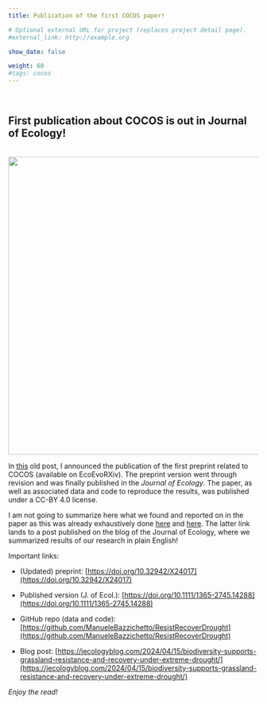 ```yaml
---
title: Publication of the first COCOS paper!

# Optional external URL for project (replaces project detail page).
#external_link: http://example.org

show_date: false

weight: 60
#tags: cocos
---
```


<br>

## First publication about COCOS is out in Journal of Ecology!

<br>

<img src="/img/GraphAbstract.png" alt="" width="700" height="600">

<br>

In [this](https://mbazzichetto.netlify.app/cocos/preprint/) old post, I announced the publication of the first preprint related to COCOS (available on EcoEvoRXiv). The preprint version went through revision and was finally published in the *Journal of Ecology*. The paper, as well as associated data and code to reproduce the results, was published under a CC-BY 4.0 license.

I am not going to summarize here what we found and reported on in the paper as this was already exhaustively done [here](https://mbazzichetto.netlify.app/cocos/preprint/) and [here](https://jecologyblog.com/2024/04/15/biodiversity-supports-grassland-resistance-and-recovery-under-extreme-drought/). The latter link lands to a post published on the blog of the Journal of Ecology, where we summarized results of our research in plain English!

Important links:

- (Updated) preprint: [https://doi.org/10.32942/X24017](https://doi.org/10.32942/X24017)

- Published version (J. of Ecol.): [https://doi.org/10.1111/1365-2745.14288](https://doi.org/10.1111/1365-2745.14288)

- GitHub repo (data and code): [https://github.com/ManueleBazzichetto/ResistRecoverDrought](https://github.com/ManueleBazzichetto/ResistRecoverDrought)

- Blog post: [https://jecologyblog.com/2024/04/15/biodiversity-supports-grassland-resistance-and-recovery-under-extreme-drought/](https://jecologyblog.com/2024/04/15/biodiversity-supports-grassland-resistance-and-recovery-under-extreme-drought/)

*Enjoy the read!*
